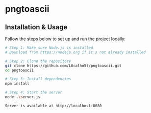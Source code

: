 # pngtoascii
 
## Installation & Usage

Follow the steps below to set up and run the project locally:

```bash
# Step 1: Make sure Node.js is installed
# Download from https://nodejs.org if it's not already installed

# Step 2: Clone the repository
git clone https://github.com/L0calho5t/pngtoascii.git
cd pngtoascii

# Step 3: Install dependencies
npm install

# Step 4: Start the server
node .\server.js

Server is available at http://localhost:8080